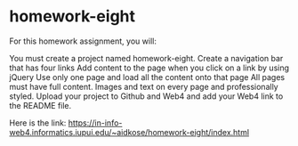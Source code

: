 # homework-eight

For this homework assignment, you will:

You must create a project named homework-eight.
Create a navigation bar that has four links 
Add content to the page when you click on a link by using jQuery
Use only one page and load all the content onto that page 
All pages must have full content. Images and text on every page and professionally styled.
Upload your project to Github and Web4 and add your Web4 link to the README file. 

Here is the link:
https://in-info-web4.informatics.iupui.edu/~aidkose/homework-eight/index.html
